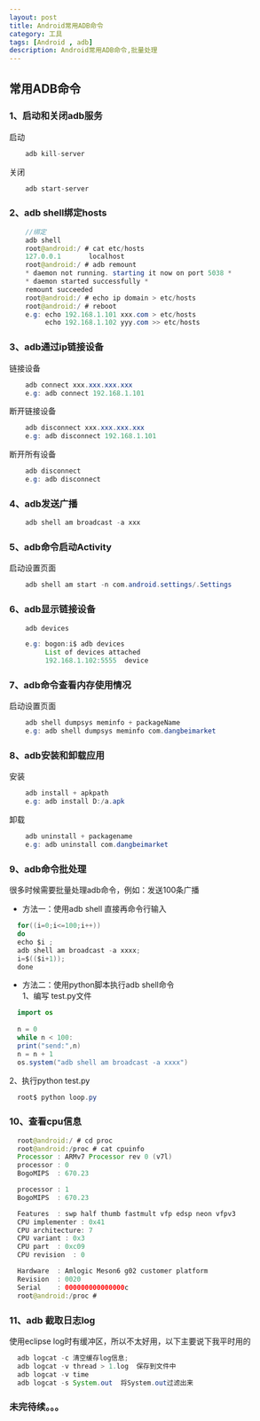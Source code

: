 ```yaml
---
layout: post
title: Android常用ADB命令
category: 工具
tags: [Android , adb]
description: Android常用ADB命令,批量处理
---
```


## 常用ADB命令

### 1、启动和关闭adb服务
  启动
```java
    adb kill-server
```

  关闭
```java
    adb start-server
```

### 2、adb shell绑定hosts

```java
    //绑定
    adb shell
    root@android:/ # cat etc/hosts
    127.0.0.1       localhost
    root@android:/ # adb remount
    * daemon not running. starting it now on port 5038 *
    * daemon started successfully *
    remount succeeded
    root@android:/ # echo ip domain > etc/hosts
    root@android:/ # reboot
    e.g: echo 192.168.1.101 xxx.com > etc/hosts
         echo 192.168.1.102 yyy.com >> etc/hosts
```

### 3、adb通过ip链接设备
  链接设备
```java
    adb connect xxx.xxx.xxx.xxx
    e.g: adb connect 192.168.1.101
```

  断开链接设备
```java
    adb disconnect xxx.xxx.xxx.xxx
    e.g: adb disconnect 192.168.1.101
```

  断开所有设备
```java
    adb disconnect
    e.g: adb disconnect
```


### 4、adb发送广播

```java
    adb shell am broadcast -a xxx
```

### 5、adb命令启动Activity

启动设置页面
```java
    adb shell am start -n com.android.settings/.Settings
```

### 6、adb显示链接设备

```java
    adb devices

    e.g: bogon:i$ adb devices
         List of devices attached 
         192.168.1.102:5555  device
```

### 7、adb命令查看内存使用情况

启动设置页面
```java
    adb shell dumpsys meminfo + packageName
    e.g: adb shell dumpsys meminfo com.dangbeimarket
```

### 8、adb安装和卸载应用

安装
```java
    adb install + apkpath
    e.g: adb install D:/a.apk
```

卸载
```java
    adb uninstall + packagename
    e.g: adb uninstall com.dangbeimarket
```


### 9、adb命令批处理

很多时候需要批量处理adb命令，例如：发送100条广播

* 方法一：使用adb shell
直接再命令行输入

```java
  for((i=0;i<=100;i++))
  do
  echo $i ;
  adb shell am broadcast -a xxxx;
  i=$(($i+1));
  done
```

* 方法二：使用python脚本执行adb shell命令<br/>
   1、编写 test.py文件<br/>

```java
  import os
  
  n = 0
  while n < 100:
  print("send:",n)
  n = n + 1
  os.system("adb shell am broadcast -a xxxx")
```

  2、执行python test.py<br/>
  
```java
  root$ python loop.py
```

### 10、查看cpu信息

```java
  root@android:/ # cd proc
  root@android:/proc # cat cpuinfo                                               
  Processor : ARMv7 Processor rev 0 (v7l)
  processor : 0
  BogoMIPS  : 670.23

  processor : 1
  BogoMIPS  : 670.23

  Features  : swp half thumb fastmult vfp edsp neon vfpv3 
  CPU implementer : 0x41
  CPU architecture: 7
  CPU variant : 0x3
  CPU part  : 0xc09
  CPU revision  : 0

  Hardware  : Amlogic Meson6 g02 customer platform
  Revision  : 0020
  Serial    : 000000000000000c
  root@android:/proc # 
```

### 11、adb 截取日志log

  使用eclipse log时有缓冲区，所以不太好用，以下主要说下我平时用的

```java
  adb logcat -c 清空缓存log信息;
  adb logcat -v thread > 1.log  保存到文件中
  adb logcat -v time
  adb logcat -s System.out  将System.out过滤出来

```

###  未完待续。。。
